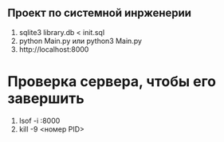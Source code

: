 ## Проект по системной инрженерии

1. sqlite3 library.db < init.sql
2. python Main.py или python3 Main.py
3. http://localhost:8000

# Проверка сервера, чтобы его завершить
1. lsof -i :8000
2. kill -9 <номер PID>